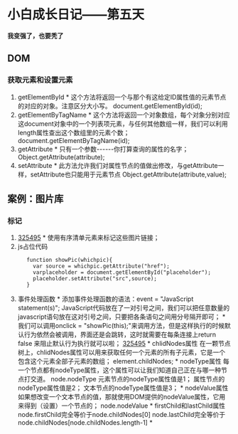 # 小白成长日记——第五天
**我变强了，也要秃了**
## DOM
### 获取元素和设置元素
  1. getElementById
    * 这个方法将返回一个与那个有这给定ID属性值的元素节点的对应的对象。注意区分大小写。
      document.getElementById(id);
  2. getElementByTagName
    * 这个方法将返回一个对象数组，每个对象分别对应这document对象中的一个列表项元素，与任何其他数组一样，我们可以利用length属性查出这个数组里的元素个数；
      document.getElementByTagName(id);
  3. getAttribute
    * 只有一个参数------你打算查询的属性的名字；
      Object.getAttribute(attribute);
  4. setAttribute
    * 此方法允许我们对属性节点的值做出修改，与getAttribute一样，setAttribute也只能用于元素节点
      Object.getAttribute(attribute,value);
## 案例：图片库
### 标记
  1.  <a href="/home/jinjiaxin/图片/325495.jpg" title="A picture">325495</a>
    * 使用有序清单元素来标记这些图片链接；
  2. js占位代码
```
      function showPic(whichpic){
        var source = whichpic.getAttribute("href");
        varplaceholder = document.getElementById("placeholder");
        placeholder.setAttribute("src",source);
      }
```
  3. 事件处理函数
    * 添加事件处理函数的语法：event = "JavaScript statement(s)";
        JavaScript代码放在了一对引号之间，我们可以把任意数量的javascript语句放在这对引号之间，只要把各条语句之间用分号隔开即可；
    * 我们可以调用onclick = "showPic(this);"来调用方法，但是这样执行的时候默认行为依然会被调用，界面还是会跳转，这时就需要在每条连接上return false 来阻止默认行为执行就可以啦；
        <a href="/home/jinjiaxin/图片/325495.jpg" onclick ="showPic(this); return false;" title="A picture">325495</a>
    * chlidNodes属性
        在一颗节点树上，chlidNodes属性可以用来获取任何一个元素的所有子元素，它是一个包含这个元素全部子元素的数组；
        element.childNodes;
    * nodeType属性
        每一个节点都有nodeType属性，这个属性可以让我们知道自己正在与哪一种节点打交道。
        node.nodeType
        元素节点的nodeType属性值是1；
        属性节点的nodeType属性值是2；
        文本节点的nodeType属性值是3；
    * nodeValue属性
        如果想改变一个文本节点的值，那就使用DOM提供的nodeValue属性，它用来得到（设置）一个节点的；
        node.nodeValue
    * firstChild和lastChild属性
        node.firstChild完全等价于node.childNodes[0]
        node.lastChild完全等价于node.childNodes[node.childNodes.length-1]
    *
